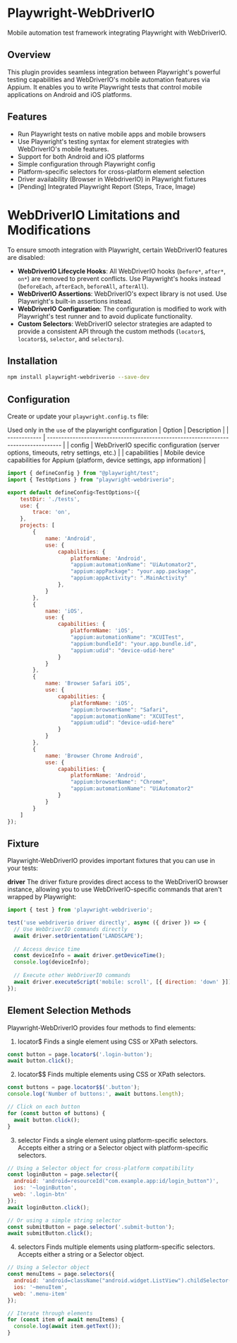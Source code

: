 # Playwright-WebDriverIO
Mobile automation test framework integrating Playwright with WebDriverIO.

## Overview
This plugin provides seamless integration between Playwright's powerful testing capabilities and WebDriverIO's mobile automation features via Appium. It enables you to write Playwright tests that control mobile applications on Android and iOS platforms.

## Features
- Run Playwright tests on native mobile apps and mobile browsers
- Use Playwright's testing syntax for element strategies with WebDriverIO's mobile features.
- Support for both Android and iOS platforms
- Simple configuration through Playwright config
- Platform-specific selectors for cross-platform element selection
- Driver availability (Browser in WebdriverIO) in Playwright fixtures
- [Pending] Integrated Playwright Report (Steps, Trace, Image)

# WebDriverIO Limitations and Modifications
To ensure smooth integration with Playwright, certain WebDriverIO features are disabled:

- **WebDriverIO Lifecycle Hooks**: All WebDriverIO hooks (`before*`, `after*`, `on*`) are removed to prevent conflicts. Use Playwright's hooks instead (`beforeEach`, `afterEach`, `beforeAll`, `afterAll`).
- **WebDriverIO Assertions**: WebDriverIO's expect library is not used. Use Playwright's built-in assertions instead.
- **WebDriverIO Configuration**: The configuration is modified to work with Playwright's test runner and to avoid duplicate functionality.
- **Custom Selectors**: WebDriverIO selector strategies are adapted to provide a consistent API through the custom methods (`locator$`, `locator$$`, `selector`, and `selectors`).

## Installation
```sh
npm install playwright-webdriverio --save-dev
```

## Configuration
Create or update your `playwright.config.ts` file:

Used only in the `use` of the playwright configuration
| Option       | Description                                                                         |
| ------------ | ----------------------------------------------------------------------------------- |
| config       | WebDriverIO specific configuration (server options, timeouts, retry settings, etc.) |
| capabilities | Mobile device capabilities for Appium (platform, device settings, app information)  |

```js
import { defineConfig } from "@playwright/test";
import { TestOptions } from "playwright-webdriverio";

export default defineConfig<TestOptions>({
    testDir: './tests',
    use: {
        trace: 'on',
    },
    projects: [
        {
            name: 'Android',
            use: {
                capabilities: {
                    platformName: 'Android',
                    "appium:automationName": "UiAutomator2",
                    "appium:appPackage": "your.app.package",
                    "appium:appActivity": ".MainActivity"
                },
            }
        },
        {
            name: 'iOS',
            use: {
                capabilities: {
                    platformName: 'iOS',
                    "appium:automationName": "XCUITest",
                    "appium:bundleId": "your.app.bundle.id",
                    "appium:udid": "device-udid-here"
                }
            }
        },
        {
            name: 'Browser Safari iOS',
            use: {
                capabilities: {
                    platformName: 'iOS',
                    "appium:browserName": "Safari",
                    "appium:automationName": "XCUITest",
                    "appium:udid": "device-udid-here"
                }
            }
        },
        {
            name: 'Browser Chrome Android',
            use: {
                capabilities: {
                    platformName: 'Android',
                    "appium:browserName": "Chrome",
                    "appium:automationName": "UiAutomator2"
                }
            }
        }
    ]
});
```

## Fixture
Playwright-WebDriverIO provides important fixtures that you can use in your tests:

**driver**
The driver fixture provides direct access to the WebDriverIO browser instance, allowing you to use WebDriverIO-specific commands that aren't wrapped by Playwright:

```js
import { test } from 'playwright-webdriverio';

test('use webdriverio driver directly', async ({ driver }) => {
  // Use WebDriverIO commands directly
  await driver.setOrientation('LANDSCAPE');
  
  // Access device time
  const deviceInfo = await driver.getDeviceTime();
  console.log(deviceInfo);
  
  // Execute other WebDriverIO commands
  await driver.executeScript('mobile: scroll', [{ direction: 'down' }]);
});
```

## Element Selection Methods
Playwright-WebDriverIO provides four methods to find elements:

1. locator$
Finds a single element using CSS or XPath selectors.
```js
const button = page.locator$('.login-button');
await button.click();
```

2. locator$$
Finds multiple elements using CSS or XPath selectors.
```js
const buttons = page.locator$$('.button');
console.log('Number of buttons:', await buttons.length);

// Click on each button
for (const button of buttons) {
  await button.click();
}
```

3. selector
Finds a single element using platform-specific selectors. Accepts either a string or a Selector object with platform-specific selectors.

```js
// Using a Selector object for cross-platform compatibility
const loginButton = page.selector({
  android: 'android=resourceId("com.example.app:id/login_button")',
  ios: '~loginButton',
  web: '.login-btn'
});
await loginButton.click();

// Or using a simple string selector
const submitButton = page.selector('.submit-button');
await submitButton.click();
```

4. selectors
Finds multiple elements using platform-specific selectors. Accepts either a string or a Selector object.

```js
// Using a Selector object
const menuItems = page.selectors({
  android: 'android=className("android.widget.ListView").childSelector(className("android.widget.ListItem"))',
  ios: '~menuItem',
  web: '.menu-item'
});

// Iterate through elements
for (const item of await menuItems) {
  console.log(await item.getText());
}
```